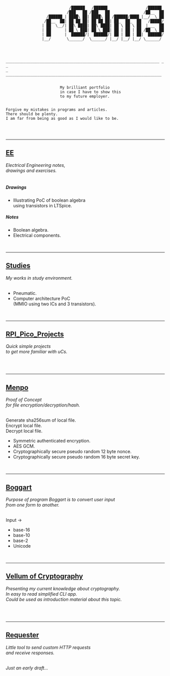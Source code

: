 ```



                            /██████   /██████                 /██████
                           /███_  ██ /███_  ██               /██__  ██
                  /██████ | ████\ ██| ████\ ██ /██████/████ |__/  \ ██
                 /██__  ██| ██ ██ ██| ██ ██ ██| ██_  ██_  ██   /█████/
                | ██  \__/| ██\ ████| ██\ ████| ██ \ ██ \ ██  |___  ██
                | ██      | ██ \ ███| ██ \ ███| ██ | ██ | ██ /██  \ ██
                | ██      |  ██████/|  ██████/| ██ | ██ | ██|  ██████/
                |__/       \______/  \______/ |__/ |__/ |__/ \______/



	____________________________________________________________________ _ _
_ _____________________________________________________________________


						My brilliant portfolio 
						in case I have to show this 
						to my future employer.


Forgive my mistakes in programs and articles. 
There should be plenty.
I am far from being as good as I would like to be.


```



<br/>

***
## [EE](https://github.com/r00m3/EE)
_Electrical Engineering notes,\
drawings and exercises._
<br/>
<br/>

##### Drawings
- Illustrating PoC of boolean algebra\
using transistors in LTSpice.
##### Notes
- Boolean algebra.
- Electrical components.



<br/>

***
## [Studies](https://github.com/r00m3/Studies)
_My works in study environment._
<br/>
<br/>

- Pneumatic.
- Computer architecture PoC\
  (MMIO using two ICs and 3 transistors).



<br/>

***
## [RPI_Pico_Projects](https://github.com/r00m3/RPI_Pico_Projects)
_Quick simple projects\
to get more familiar with uCs._
<br/>
<br/>



<br/>

***
## [Menpo](https://github.com/r00m3/Menpo)
_Proof of Concept\
for file encryption/decryption/hash._
<br/>
<br/>

Generate sha256sum of local file.\
Encrypt local file.\
Decrypt local file.
- Symmetric authenticated encryption.
- AES GCM.
- Cryptographically secure pseudo random 12 byte nonce.
- Cryptographically secure pseudo random 16 byte secret key.



<br/>

***
## [Boggart](https://github.com/r00m3/Boggart)
_Purpose of program Boggart is to convert user input\
from one form to another._
<br/>
<br/>

Input ->
- base-16
- base-10
- base-2
- Unicode



<br/>

***
## [Vellum of Cryptography](https://github.com/r00m3/Vellum_of_Cryptography)
_Presenting my current knowledge about cryptography.\
In easy to read simplified CLI app.\
Could be used as introduction material about this topic._
<br/>
<br/>



<br/>

***
## [Requester](https://github.com/r00m3/Requester)
_Little tool to send custom HTTP requests\
and receive responses._
<br/>
<br/>

_Just an early draft..._

